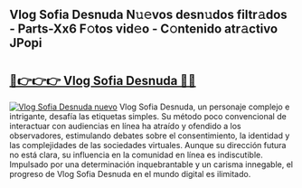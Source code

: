 ## Vlog Sofia Desnuda N𝚞𝚎vos desn𝚞dos filtr𝚊dos - Parts-Xx6 F𝚘tos vid𝚎o - C𝚘ntenido atr𝚊ctivo JPopi

# <h2><a href="http://mb0abg.tromn.icu/?c=Vlog+Sofia+Desnuda">🔗👉👉👉 Vlog Sofia Desnuda 🔗🔗</a></h2>

[![Vlog Sofia Desnuda nuevo](https://i.imgur.com/pEAQMta.gif)](http://mb0abg.tromn.icu/?c=Vlog+Sofia+Desnuda)
Vlog Sofia Desnuda, un personaje complejo e intrigante, desafía las etiquetas simples. Su método poco convencional de interactuar con audiencias en línea ha atraído y ofendido a los observadores, estimulando debates sobre el consentimiento, la identidad y las complejidades de las sociedades virtuales. Aunque su dirección futura no está clara, su influencia en la comunidad en línea es indiscutible. Impulsado por una determinación inquebrantable y un carisma innegable, el progreso de Vlog Sofia Desnuda en el mundo digital es ilimitado.

